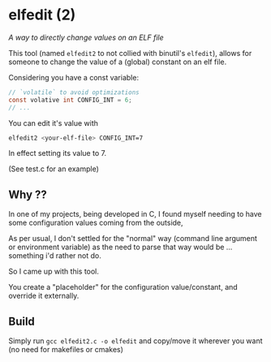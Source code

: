 # elfedit (2)

_A way to directly change values on an ELF file_

This tool (named `elfedit2` to not collied with binutil's `elfedit`), allows for
someone to change the value of a (global) constant on an elf file.

Considering you have a const variable:
```C
// `volatile` to avoid optimizations
const volative int CONFIG_INT = 6;
// ...
```

You can edit it's value with
```bash
elfedit2 <your-elf-file> CONFIG_INT=7
```

In effect setting its value to 7.

(See test.c for an example)

## Why ??

In one of my projects, being developed in C, I found myself needing to
have some configuration values coming from the outside,

As per usual, I don't settled for the "normal" way (command line argument
or environment variable) as the need to parse that way would be ...
something i'd rather not do.

So I came up with this tool.

You create a "placeholder" for the configuration value/constant, and override
it externally.

## Build

Simply run `gcc elfedit2.c -o elfedit` and copy/move it wherever you want
(no need for makefiles or cmakes)

